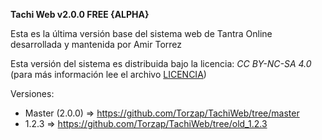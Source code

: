 <b>Tachi Web v2.0.0 FREE {ALPHA}</b>

Esta es la última versión base del sistema web de Tantra Online desarrollada y mantenida por Amir Torrez

Esta versión del sistema es distribuida bajo la licencia: *CC BY-NC-SA 4.0* (para más información lee el archivo [LICENCIA](https://github.com/Torzap/TachiWeb/blob/master/LICENCIA))

Versiones:
- Master (2.0.0) => https://github.com/Torzap/TachiWeb/tree/master
- 1.2.3 => https://github.com/Torzap/TachiWeb/tree/old_1.2.3
